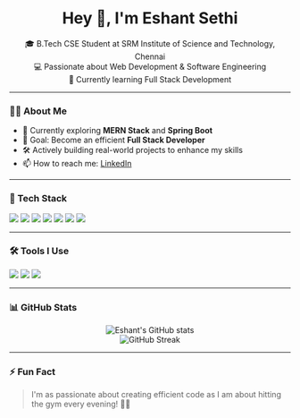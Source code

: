 <h1 align="center">Hey 👋, I'm Eshant Sethi</h1>
<p align="center">
  🎓 B.Tech CSE Student at SRM Institute of Science and Technology, Chennai <br>
  💻 Passionate about Web Development & Software Engineering <br>
  🚀 Currently learning Full Stack Development
</p>

---

### 🧑‍💻 About Me

- 🌱 Currently exploring **MERN Stack** and **Spring Boot**
- 🎯 Goal: Become an efficient **Full Stack Developer**
- 🛠️ Actively building real-world projects to enhance my skills
- 📫 How to reach me: [LinkedIn](https://www.linkedin.com/in/eshant-sethi-09b35a248/) <!-- Replace with your actual LinkedIn -->

---

### 🧰 Tech Stack

<p>
  <img src="https://img.shields.io/badge/JavaScript-F7DF1E?style=for-the-badge&logo=javascript&logoColor=black"/>
  <img src="https://img.shields.io/badge/HTML5-E34F26?style=for-the-badge&logo=html5&logoColor=white"/>
  <img src="https://img.shields.io/badge/CSS3-1572B6?style=for-the-badge&logo=css3&logoColor=white"/>
  <img src="https://img.shields.io/badge/React-20232A?style=for-the-badge&logo=react&logoColor=61DAFB"/>
  <img src="https://img.shields.io/badge/Node.js-339933?style=for-the-badge&logo=nodedotjs&logoColor=white"/>
  <img src="https://img.shields.io/badge/Java-ED8B00?style=for-the-badge&logo=java&logoColor=white"/>
  <img src="https://img.shields.io/badge/C++-00599C?style=for-the-badge&logo=c%2b%2b&logoColor=white"/>
</p>

---

### 🛠️ Tools I Use

<p>
  <img src="https://img.shields.io/badge/VSCode-007ACC?style=for-the-badge&logo=visual%20studio%20code&logoColor=white"/>
  <img src="https://img.shields.io/badge/Git-F05032?style=for-the-badge&logo=git&logoColor=white"/>
  <img src="https://img.shields.io/badge/GitHub-181717?style=for-the-badge&logo=github&logoColor=white"/>
</p>

---

### 📊 GitHub Stats

<p align="center">
  <img src="https://github-readme-stats.vercel.app/api?username=EshantSethi&show_icons=true&theme=tokyonight" alt="Eshant's GitHub stats"/>
  <br>
  <img src="https://github-readme-streak-stats.herokuapp.com/?user=EshantSethi&theme=tokyonight" alt="GitHub Streak"/>
</p>

---

### ⚡ Fun Fact
> I'm as passionate about creating efficient code as I am about hitting the gym every evening! 🏋️‍♂️

